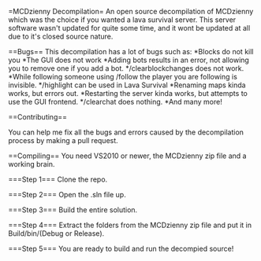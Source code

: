 =MCDzienny Decompilation=
An open source decompilation of MCDzienny which was the choice if you wanted a lava survival server. This server software wasn't updated for quite some time, and it wont be updated at all due to it's closed source nature.

==Bugs==
This decompilation has a lot of bugs such as:
*Blocks do not kill you
*The GUI does not work
*Adding bots results in an error, not allowing you to remove one if you add a bot.
*/clearblockchanges does not work.
*While following someone using /follow the player you are following is invisible.
*/highlight can be used in Lava Survival
*Renaming maps kinda works, but errors out.
*Restarting the server kinda works, but attempts to use the GUI frontend.
*/clearchat does nothing.
*And many more!

==Contributing==

You can help me fix all the bugs and errors caused by the decompilation process by making a pull request.

==Compiling==
You need VS2010 or newer, the MCDzienny zip file and a working brain.

===Step 1===
Clone the repo.

===Step 2===
Open the .sln file up.

===Step 3===
Build the entire solution.

===Step 4===
Extract the folders from the MCDzienny zip file and put it in Build/bin/(Debug or Release).

===Step 5===
You are ready to build and run the decompied source!